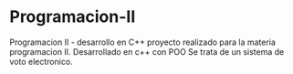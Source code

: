 # Programacion-II
Programacion II - desarrollo en C++
proyecto realizado para la materia programacion II.
Desarrollado en c++ con POO
Se trata de un sistema de voto electronico.
